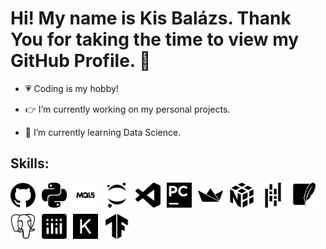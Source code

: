 # Hi! My name is Kis Balázs. Thank You for taking the time to view my GitHub Profile. :wave:

- :heartpulse: Coding is my hobby! 

- :point_right: I’m currently working on my personal projects.

- :blue_book: I’m currently learning Data Science. 

## Skills:

<div style="display: flex; flex-wrap: wrap; gap: 10px;">

  <img src="./icons/github.svg" alt="GitHub Logo" width="40" height="40">
  <img src="./icons/python.svg" alt="Python Logo" width="40" height="40">
  <img src="./icons/mql5.png" alt="MQL5 Logo" width="40" height="40">
  <img src="./icons/jupyter.svg" alt="Jupyter Logo" width="40" height="40">
  <img src="./icons/visualstudiocode.svg" alt="Visual Studio Code Logo" width="40" height="40">
  <img src="./icons/pycharm.svg" alt="PyCharm Logo" width="40" height="40">
  <img src="./icons/streamlit.svg" alt="Streamlit Logo" width="40" height="40">
  <img src="./icons/numpy.svg" alt="NumPy Logo" width="40" height="40">
  <img src="./icons/pandas.svg" alt="Pandas Logo" width="40" height="40">
  <img src="./icons/sqlite.svg" alt="SQLite Logo" width="40" height="40">
  <img src="./icons/postgresql.svg" alt="PostgreSQL Logo" width="40" height="40">
  <img src="./icons/plotly.svg" alt="Plotly Logo" width="40" height="40">
  <img src="./icons/keras.svg" alt="Keras Logo" width="40" height="40">
  <img src="./icons/tensorflow.svg" alt="TensorFlow Logo" width="40" height="40">

</div>